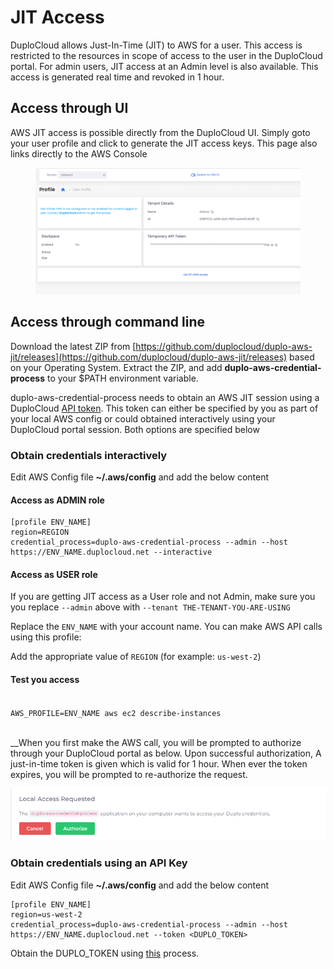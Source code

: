 # JIT Access

DuploCloud allows Just-In-Time (JIT) to AWS for a user. This access is restricted to the resources in scope of access to the user in the DuploCloud portal. For admin users, JIT access at an Admin level is also available. This access is generated real time and revoked in 1 hour.

## Access through UI

AWS JIT access is possible directly from the DuploCloud UI. Simply goto your user profile and click to generate the JIT access keys.  This page also links directly to the AWS Console

<figure><img src="../../.gitbook/assets/Screen Shot 2022-08-22 at 11.05.10 PM.png" alt=""><figcaption></figcaption></figure>

## Access through command line

Download the latest ZIP from [https://github.com/duplocloud/duplo-aws-jit/releases](https://github.com/duplocloud/duplo-aws-jit/releases) based on your Operating System. Extract the ZIP, and add **duplo-aws-credential-process** to your $PATH environment variable.

duplo-aws-credential-process needs to obtain an AWS JIT session using a DuploCloud [API token](https://docs.duplocloud.com/docs/administrators/access-control/api-tokens). This token can either be specified by you as part of your local AWS config or could obtained interactively using your DuploCloud portal session. Both options are specified below

### Obtain credentials interactively

Edit AWS Config file **\~/.aws/config** and add the below content

#### **Access as ADMIN role**

```
[profile ENV_NAME]
region=REGION
credential_process=duplo-aws-credential-process --admin --host https://ENV_NAME.duplocloud.net --interactive
```

#### **Access as USER role**

If you are getting JIT access as a User role and not Admin, make sure you you replace `--admin` above with `--tenant THE-TENANT-YOU-ARE-USING`

Replace the `ENV_NAME` with your account name. You can make AWS API calls using this profile:

Add the appropriate value of `REGION` (for example: `us-west-2`)

#### **Test you access**

\
`AWS_PROFILE=ENV_NAME aws ec2 describe-instances`

_<mark style="color:blue;"></mark>_\
_<mark style="color:blue;"></mark>_When you first make the AWS call, you will be prompted to authorize through your DuploCloud portal as below. Upon successful authorization, A just-in-time token is given which is valid for 1 hour. When ever the token expires, you will be prompted to re-authorize the request.

![](<../../.gitbook/assets/image (18) (1).png>)

### Obtain credentials using an API Key

Edit AWS Config file **\~/.aws/config** and add the below content

```
[profile ENV_NAME]
region=us-west-2
credential_process=duplo-aws-credential-process --admin --host https://ENV_NAME.duplocloud.net --token <DUPLO_TOKEN>
```

Obtain the DUPLO\_TOKEN using [this](https://docs.duplocloud.com/docs/administrators/access-control/api-tokens) process.&#x20;
